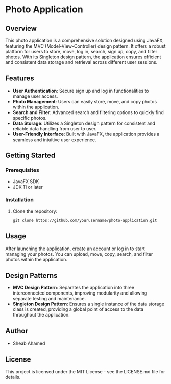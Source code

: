 # Photo Application

## Overview
This photo application is a comprehensive solution designed using JavaFX, featuring the MVC (Model-View-Controller) design pattern. It offers a robust platform for users to store, move, log in, search, sign up, copy, and filter photos. With its Singleton design pattern, the application ensures efficient and consistent data storage and retrieval across different user sessions.

## Features
- **User Authentication**: Secure sign up and log in functionalities to manage user access.
- **Photo Management**: Users can easily store, move, and copy photos within the application.
- **Search and Filter**: Advanced search and filtering options to quickly find specific photos.
- **Data Storage**: Utilizes a Singleton design pattern for consistent and reliable data handling from user to user.
- **User-Friendly Interface**: Built with JavaFX, the application provides a seamless and intuitive user experience.

## Getting Started

### Prerequisites
- JavaFX SDK
- JDK 11 or later

### Installation
1. Clone the repository:
   ```shell
   git clone https://github.com/yourusername/photo-application.git

## Usage
After launching the application, create an account or log in to start managing your photos. You can upload, move, copy, search, and filter photos within the application.

## Design Patterns
- **MVC Design Pattern**: Separates the application into three interconnected components, improving modularity and allowing separate testing and maintenance.
- **Singleton Design Pattern**: Ensures a single instance of the data storage class is created, providing a global point of access to the data throughout the application.

## Author
- Sheab Ahamed

## License
This project is licensed under the MIT License - see the LICENSE.md file for details.
